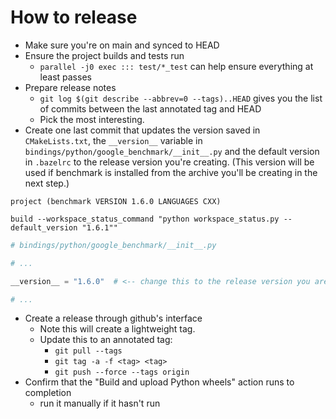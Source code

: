 # How to release

* Make sure you're on main and synced to HEAD
* Ensure the project builds and tests run
    * `parallel -j0 exec ::: test/*_test` can help ensure everything at least
      passes
* Prepare release notes
    * `git log $(git describe --abbrev=0 --tags)..HEAD` gives you the list of
      commits between the last annotated tag and HEAD
    * Pick the most interesting.
* Create one last commit that updates the version saved in `CMakeLists.txt`, the
  `__version__` variable in `bindings/python/google_benchmark/__init__.py`
  and the default version in `.bazelrc` to the release
  version you're creating. (This version will be used if benchmark is installed from the
  archive you'll be creating in the next step.)

```
project (benchmark VERSION 1.6.0 LANGUAGES CXX)
```

```
build --workspace_status_command "python workspace_status.py --default_version "1.6.1""
```

```python
# bindings/python/google_benchmark/__init__.py

# ...

__version__ = "1.6.0"  # <-- change this to the release version you are creating

# ...
```

* Create a release through github's interface
    * Note this will create a lightweight tag.
    * Update this to an annotated tag:
      * `git pull --tags`
      * `git tag -a -f <tag> <tag>`
      * `git push --force --tags origin`
* Confirm that the "Build and upload Python wheels" action runs to completion
    * run it manually if it hasn't run
